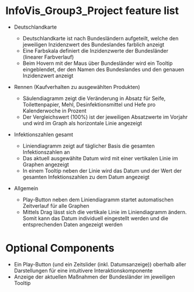 # InfoVis_Group3_Project feature list

- Deutschlandkarte
    - Deutschlandkarte ist nach Bundesländern aufgeteilt, welche den jeweiligen Inzidenzwert des Bundeslandes farblich anzeigt
    - Eine Farbskala definiert die Inzidenzwerte der Bundesländer (linearer Farbverlauf)
    - Beim Hovern mit der Maus über Bundesländer wird ein Tooltip eingeblendet, der den Namen des Bundeslandes und den genauen Inzidenzwert anzeigt

- Rennen (Kaufverhalten zu ausgewählten Produkten)
    - Säulendiagramm zeigt die Veränderung in Absatz für Seife, Toilettenpapier, Mehl, Desinfektionsmittel und Hefe pro Kalenderwoche in Prozent
    - Der Vergleichswert (100%) ist der jeweiligen Absatzwerte im Vorjahr und wird im Graph als horizontale Linie angezeigt

- Infektionszahlen gesamt
    - Liniendiagramm zeigt auf täglicher Basis die gesamten Infektionszahlen an
    - Das aktuell ausgewählte Datum wird mit einer vertikalen Linie im Graphen angezeigt
    - In einem Tooltip neben der Linie wird das Datum und der Wert der gesamten Infektionszahlen zu dem Datum angezeigt

- Allgemein
    - Play-Button neben dem Liniendiagramm startet automatischen Zeitverlauf für alle Graphen
    - Mittels Drag lässt sich die vertikale Linie im Liniendiagramm ändern. Somit kann das Datum individuell eingestellt werden und die entsprechenden Daten angezeigt werden

# Optional Components

- Ein Play-Button (und ein Zeitslider (inkl. Datumsanzeige)) oberhalb aller Darstellungen für eine intuitivere Interaktionskomponente
- Anzeige der aktuellen Maßnahmen der Bundesländer im jeweiligen Tooltip

